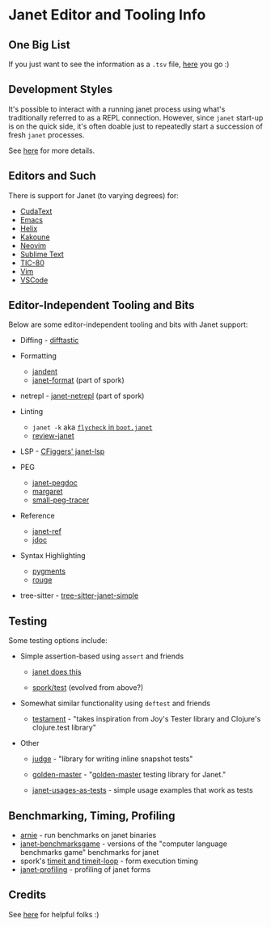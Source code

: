 # Janet Editor and Tooling Info

## One Big List

If you just want to see the information as a `.tsv` file,
[here](listing.tsv) you go :)

## Development Styles

It's possible to interact with a running janet process using what's
traditionally referred to as a REPL connection.  However, since
`janet` start-up is on the quick side, it's often doable just to
repeatedly start a succession of fresh `janet` processes.

See [here](doc/dev-styles.md) for more details.

## Editors and Such

There is support for Janet (to varying degrees) for:

* [CudaText](doc/cudatext.md)
* [Emacs](doc/emacs.md)
* [Helix](doc/helix.md)
* [Kakoune](doc/kakoune.md)
* [Neovim](doc/neovim.md)
* [Sublime Text](doc/sublime-text.md)
* [TIC-80](doc/tic-80.md)
* [Vim](doc/vim.md)
* [VSCode](doc/vscode.md)

## Editor-Independent Tooling and Bits

Below are some editor-independent tooling and bits with Janet support:

* Diffing - [difftastic](https://github.com/Wilfred/difftastic)

* Formatting
  * [jandent](https://github.com/sogaiu/jandent)
  * [janet-format](https://github.com/janet-lang/spork/blob/e598ef4c154974b9f15a1d632727389df4dccbd0/bin/janet-format) (part of spork)

* netrepl - [janet-netrepl](https://github.com/janet-lang/spork/blob/e598ef4c154974b9f15a1d632727389df4dccbd0/bin/janet-netrepl) (part of spork)

* Linting
  * `janet -k` aka [`flycheck` in `boot.janet`](https://github.com/janet-lang/janet/blob/dc325188d064f22e4a128b892eaf919289936eac/src/boot/boot.janet#L3953-L3967)
  * [review-janet](https://github.com/sogaiu/review-janet)

* LSP - [CFiggers' janet-lsp](https://github.com/CFiggers/janet-lsp)

* PEG
  * [janet-pegdoc](https://github.com/sogaiu/janet-pegdoc)
  * [margaret](https://github.com/sogaiu/margaret)
  * [small-peg-tracer](https://github.com/sogaiu/small-peg-tracer)

* Reference
  * [janet-ref](https://github.com/sogaiu/janet-ref)
  * [jdoc](https://github.com/sogaiu/jdoc)

* Syntax Highlighting
  * [pygments](https://github.com/pygments/pygments)
  * [rouge](https://github.com/rouge-ruby/rouge)

* tree-sitter - [tree-sitter-janet-simple](https://github.com/sogaiu/tree-sitter-janet-simple)

## Testing

Some testing options include:

* Simple assertion-based using `assert` and friends

  * [janet does
    this](https://github.com/janet-lang/janet/tree/f95de25b15e62cd54ad2bb676281a1321a823411/test)

  * [spork/test](https://github.com/janet-lang/spork/blob/c1953f6d01cedfaea78a0c54b7748e33823a8592/spork/test.janet)
    (evolved from above?)

* Somewhat similar functionality using `deftest` and friends

  * [testament](https://github.com/pyrmont/testament) - "takes
    inspiration from Joy's Tester library and Clojure's clojure.test
    library"

* Other

  * [judge](https://github.com/ianthehenry/judge) - "library for
    writing inline snapshot tests"

  * [golden-master](https://github.com/yumaikas/golden-master) -
    "[golden-master](https://en.wikipedia.org/wiki/Characterization_test)
    testing library for Janet."

  * [janet-usages-as-tests](https://github.com/sogaiu/janet-usages-as-tests) - simple usage examples that work as tests

## Benchmarking, Timing, Profiling

* [arnie](https://github.com/pyrmont/arnie) - run benchmarks on janet binaries
* [janet-benchmarksgame](https://github.com/MikeBeller/janet-benchmarksgame) - versions of the "computer language benchmarks game" benchmarks for janet
* spork's [timeit and timeit-loop](https://github.com/janet-lang/spork/blob/70f1a47281218ea21cfb81292e36a79b0c44e59c/spork/test.janet#L61-L103) - form execution timing
* [janet-profiling](https://github.com/saikyun/janet-profiling) - profiling of janet forms

## Credits

See [here](doc/credits.md) for helpful folks :)
